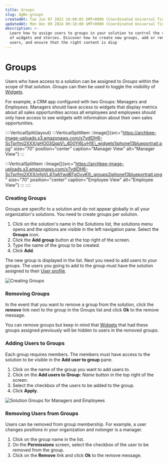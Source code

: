 ```yaml
---
title: Groups
slug: dgNv-groups
createdAt: Tue Jun 07 2022 10:00:03 GMT+0000 (Coordinated Universal Time)
updatedAt: Mon Dec 09 2024 09:18:00 GMT+0000 (Coordinated Universal Time)
description: >-
  Learn how to assign users to groups in your solution to control the visibility
  of widgets and stories. Discover how to create new groups, add or remove
  users, and ensure that the right content is disp
---
```


# Groups

Users who have access to a solution can be assigned to _Groups_ within the scope of that solution. _Groups_ can then be used to toggle the visibility of [Widgets](../../Administration/Solutions/Widgets.md).

For example, a CRM app configured with two Groups: Managers and _Employees_. Managers should have access to widgets that display metrics about all sales opportunities across all employees and employees should only have access to see widgets with information about their own sales opportunities.

::::VerticalSplit{layout} :::VerticalSplitItem ::Image\[]{src="https://archbee-image-uploads.s3.amazonaws.com/x7vdIDH6-ScTprfmi2XXX/gHO03QqpV\_4D0YI6LyH1E\_widgets1iphone13blueportrait.png" size="70" position="center" caption="Manager View" alt="Manager View"} :::

:::VerticalSplitItem ::Image\[]{src="https://archbee-image-uploads.s3.amazonaws.com/x7vdIDH6-ScTprfmi2XXX/nfgVL47qAYwdBTgOvyKll\_groups2iphone13blueportrait.png" size="70" position="center" caption="Employee View" alt="Employee View"} ::: ::::

### Creating Groups

Groups are specific to a solution and do not appear globally in all your organization's solutions. You need to create groups per solution.

1. Click on the solution's name in the Solutions list, the solutions menu opens and the options are visible in the left navigation pane. Select the **Groups** icon.
2. Click the **Add group** button at the top right of the screen.
3. Type the name of the group to be created.
4. Click **Add**.

The new group is displayed in the list. Next you need to add users to your groups. The users you going to add to the group must have the solution assigned to their [User profile](../../Administration/Users.md).

![Creating Groups](https://archbee-image-uploads.s3.amazonaws.com/x7vdIDH6-ScTprfmi2XXX/Dr50nr29_4G8BCTX9TdfV_jm-groupsl.png)

### Removing Groups

In the event that you want to remove a group from the solution, click the **remove** link next to the group in the Groups list and click **Ok** to the remove message.

You can remove groups but keep in mind that [Widgets](../../Administration/Solutions/Widgets.md) that had these groups assigned previously will be hidden to users in the removed groups.

### Adding Users to Groups

Each group requires members. The members must have access to the solution to be visible in the **Add user to group** pane.

1. Click on the name of the group you want to add users to.
2. Click on the **Add users to Group:** _Name_ button in the top right of the screen.
3. Select the checkbox of the users to be added to the group.
4. Click **Apply**.

![Solution Groups for Managers and Employees](https://archbee-image-uploads.s3.amazonaws.com/x7vdIDH6-ScTprfmi2XXX/85orZxJjvh49NKyiyS-hG_jm-groupusersl.png)

### Removing Users from Groups

Users can be removed from group membership. For example, a user changes positions in your organization and nolonger is a manager.

1. Click on the group name in the list.
2. On the **Permissions** screen, select the checkbox of the user to be removed from the group.
3. Click on the **Remove** link and click **Ok** to the remove message.
